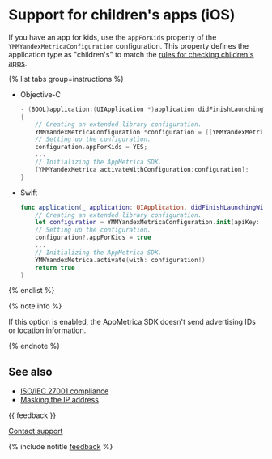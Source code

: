 # Support for children's apps (iOS)

If you have an app for kids, use the `appForKids` property of the `YMMYandexMetricaConfiguration` configuration. This property defines the application type as "children's" to match the [rules for checking children's apps](https://developer.apple.com/app-store/review/guidelines/#kids).

{% list tabs group=instructions %}

- Objective-C

   ```objectivec translate=no
   - (BOOL)application:(UIApplication *)application didFinishLaunchingWithOptions:(NSDictionary *)launchOptions
   {
       // Creating an extended library configuration.
       YMMYandexMetricaConfiguration *configuration = [[YMMYandexMetricaConfiguration alloc] initWithApiKey:@"API_key"];
       // Setting up the configuration.
       configuration.appForKids = YES;
       ...
       // Initializing the AppMetrica SDK.
       [YMMYandexMetrica activateWithConfiguration:configuration];
   }
   ```

- Swift

   ```swift translate=no
   func application(_ application: UIApplication, didFinishLaunchingWithOptions launchOptions: [UIApplication.LaunchOptionsKey : AnyObject]? = nil) -> Bool {
       // Creating an extended library configuration.
       let configuration = YMMYandexMetricaConfiguration.init(apiKey: "API key")
       // Setting up the configuration.
       configuration?.appForKids = true
       ...
       // Initializing the AppMetrica SDK.
       YMMYandexMetrica.activate(with: configuration!)
       return true
   }
   ```

{% endlist %}

{% note info %}

If this option is enabled, the AppMetrica SDK doesn't send advertising IDs or location information.

{% endnote %}

## See also

- [ISO/IEC 27001 compliance](iso-27001.md)
- [Masking the IP address](ip-masking.md)

{{ feedback }}

<a href="../troubleshooting/feedback-new">
  <span class="button">Contact support</span>
</a>

{% include notitle [feedback](../_includes/feedback-button.md) %}
